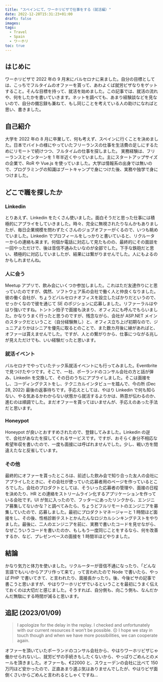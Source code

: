 ```yaml
---
title: "スペインにて、ワーホリビザで仕事をする（就活編）"
date: 2022-12-28T15:31:23+01:00
draft: false
images:
tags:
  - Travel
  - Spain
  - ワーホリ
toc: true
---
```


## はじめに

ワーホリビザで 2022 年の 9 月末にバルセロナに来ました。自分の目標としては、こっちでフルタイムのオファーを貰って、あわよくば就労ビザなりをゲットすること。そんな目標を持って、就活を始めました。この記事では、就活の流れや、何をしたかを書いていきます。ネットを調べても、あまり経験談などを見ないので、自分の備忘録も兼ねて、もし同じことを考えている人の助けになればと思い、書きました。

## 自己紹介

大学を 2022 年の 8 月に卒業して、何も考えず、スペインに行くことを決めました。日本でバイトの様にやっていたフリーランスの仕事を生活費の足しにするためにリモートで続けつつ、フルタイムの仕事を探しました。
実務経験は、フリーランスとインターンを 1 年半近くやっていました。主にスタートアップサイズの企業で、RoR や Vue.js を使っていました。大学は情報系の出身では無いので、プログラミングの知識はブートキャンプで身につけた後、実務や独学で身につけました。

## どこで職を探したか

### Linkedin

とりあえず、Linkedin をたくさん使いました。面白そうだと思った仕事には積極的にアプライをしていきました。時々、完全に無視されたりなんかもありましたが、毎日企業規模を問わずたくさんのジョブオファーがくるので、いつも眺めていました。Linkedin でプロフィールをしっかりと書いていると、リクルーターからの連絡も来ます。何個か電話に対応して見たものの、最終的にその面談を一回やっただけで、後は音信不通みたいなのが全部でした。下手な鉄砲だと思い、積極的に対応していましたが、結果には繋がりませんでした。人にもよるのかもしれませんね。

### 人に会う

Meetup アプリで、飲み会にいくつか参加しました。これはただ友達作りにと思っていたのですが、偶然、ソフトウェア系の会社で働く人と仲良くなりました。彼の働く会社が、ちょうどバルセロナオフィスを設立したばかりだというので、せっかくなので彼を通じて SE のポジションに応募しました。リファーラルはやはり強いですね。トントン拍子で面接も決まり、オフィスにも呼んでもらいました。かなりうまく行ったと思うのですが、残念ながら、会社が ASP.NET メインのスタックだということ（自分経験無し）と、オフィス立ち上げ初期なので、ジュニアよりかはシニアを優先に取るとのことで、また数カ月後に縁があればと、オファーは貰えませんでした。ですが、人との繋がりから、仕事につながる兆しが見えただけでも、いい経験だったと思います。

### 就活イベント

バルセロナでやっていたテック系就活イベントにも行ってみました。Eventbrite で見つけたやつです。そこで、一社、ポーランドのコンサル会社の方と話が弾み、Linkedin を交換して、その日のうちにアプライしました。そこは面接をし、コーディングテストをし、テクニカルインタビューを踏んで、今の所 (Dec 28, 2022) 最後の返事待ちです。手応えとしては、やはり Linkedin で何も知らない、やる気あるかわからない状態から就活するよりかは、熱意が伝わるのか、進むのは順調でした。まだオファーを貰ってはいませんが、手応えのあった手法だと思います。

### Honeypot

Honeypot が良いとおすすめされたので、登録してみました。Linkedin の逆で、会社があなたを探してくれるサービスです。ですが、おそらく身分不相応な希望年収を書いたので、一度も面接には呼ばれませんでした。少し、戦い方を間違えたなと反省しています。

### その他

最終的にオファーを貰ったところは、前述した飲み会で知り合った友人の会社にアプライしたときに、その会社が使っていた応募者用のページを作っているところでした。会社のプロダクトとしては、そういった応募者の管理や、面接の日程を決めたり、HR との連絡をストリームライン化するアプリケーションを作っている会社です。UI が気に入ったので、フッターにあったリンクから、エンジニア募集してないかな？と調べてみたら、ちょうどフルリモートのエンジニアを募集していたので、応募しました。最初にプロダクトマネージャーと 1 時間ほど面接をし、その後、性格診断テストとかんたんなロジカルシンキングテストをやりました。最後に、二人のエンジニアを前に、実務で書いたコードを見せながら、なぜこういうコードを書いたのか、もしもう一度同じことをするなら、何を改善するか、など、プレゼンベースの面接を 1 時間半ほどやりました。

## 結論

かなり気力と体力を使いました。リクルーターが音信不通になったり、「どんな言語でもいいからアプリ作って来て」って言われたので Node で書いたら、やっぱ PHP で書いてきて、と言われたり、面接長かったり。後、今後ビサの記事で書こうと思いますが、やはりワーホリビザでいるということを最初にうまく伝えておくのは大切だと感じました。そうすれば、自分側も、向こう側も、なんだかんだ無駄にする時間が減ると思います。

## 追記 (2023/01/09)

> I apologize for the delay in the replay. I checked and unfortunately with our current resources it won’t be possible. ☹
> I hope we stay in touch though and when we have more possibilities, we can cooperate again.

オファーを頂いていたポーランドのコンサル会社から、やはりワーホリビザじゃ働かせられないし、就労ビザの手続きもしたくないから、やっぱりごめんとのメールを頂きました。オファーも、€22000 と、スウェーデンの会社に比べて 150 万円ほど安かったので、正直あまり選ぶ気はありませんでしたが、やはりビザ面倒くさいからごめんと言われるとしゃくですね…
